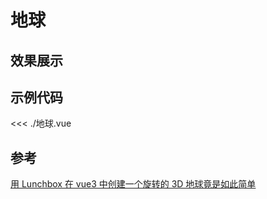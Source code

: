# 地球


## 效果展示


<ThreeJSDemo />
<script setup>
import ThreeJSDemo from './地球.vue'

</script>


## 示例代码

<<< ./地球.vue


## 参考 

[用 Lunchbox 在 vue3 中创建一个旋转的 3D 地球竟是如此简单](https://blog.csdn.net/ImagineCode/article/details/126072638)
